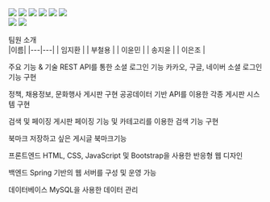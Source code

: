<div style="margin: ; text-align: left;" "text-align: left;"> <img src="https://img.shields.io/badge/Java-007396?style=for-the-badge&logo=Java&logoColor=white">
          <img src="https://img.shields.io/badge/Javascript-F7DF1E?style=for-the-badge&logo=Javascript&logoColor=white">
          <img src="https://img.shields.io/badge/HTML5-E34F26?style=for-the-badge&logo=HTML5&logoColor=white">
          <img src="https://img.shields.io/badge/CSS3-1572B6?style=for-the-badge&logo=CSS3&logoColor=white">
          <img src="https://img.shields.io/badge/jQuery-0769AD?style=for-the-badge&logo=jQuery&logoColor=white">
          <img src="https://img.shields.io/badge/MySQL-4479A1?style=for-the-badge&logo=MySQL&logoColor=white">
          <br/><img src="https://img.shields.io/badge/Spring-6DB33F?style=for-the-badge&logo=Spring&logoColor=white">
          <img src="https://img.shields.io/badge/Apache Tomcat-F8DC75?style=for-the-badge&logo=Apache Tomcat&logoColor=white">
          </div>

팀원 소개<br/>
|이름|
|---|---|
| 임지환 | 
| 부철용 | 
| 이윤민 | 
| 송지윤 | 
| 이은조 | 
<br/>


주요 기능 & 기술
REST API를 통한 소셜 로그인 기능
카카오, 구글, 네이버 소셜 로그인 기능 구현

정책, 채용정보, 문화행사 게시판 구현
공공데이터 기반 API를 이용한 각종 게시판 시스템 구현

검색 및 페이징
게시판 페이징 기능 및 카테고리를 이용한 검색 기능 구현

북마크
저장하고 싶은 게시글 북마크기능

프론트엔드
HTML, CSS, JavaScript 및 Bootstrap을 사용한 반응형 웹 디자인

백엔드
Spring 기반의 웹 서버를 구성 및 운영 가능

데이터베이스
MySQL을 사용한 데이터 관리
